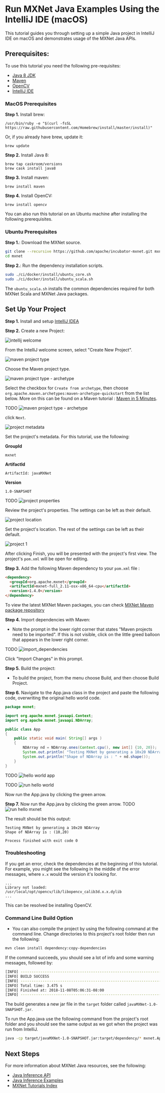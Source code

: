# Run MXNet Java Examples Using the IntelliJ IDE (macOS)

This tutorial guides you through setting up a simple Java project in IntelliJ IDE on macOS and demonstrates usage of the MXNet Java APIs. 

## Prerequisites:
To use this tutorial you need the following pre-requisites:

- [Java 8 JDK](http://www.oracle.com/technetwork/java/javase/downloads/index.html)
- [Maven](https://maven.apache.org/install.html)
- [OpenCV](https://opencv.org/)
- [IntelliJ IDE](https://www.jetbrains.com/idea/)

### MacOS Prerequisites

**Step 1.** Install brew:
```
/usr/bin/ruby -e "$(curl -fsSL https://raw.githubusercontent.com/Homebrew/install/master/install)"
```

Or, if you already have brew, update it:
```
brew update
```

**Step 2.** Install Java 8:
```
brew tap caskroom/versions
brew cask install java8
```

**Step 3.** Install maven:
```
brew install maven
```

**Step 4.** Install OpenCV:
```
brew install opencv
```

You can also run this tutorial on an Ubuntu machine after installing the following prerequisites.
### Ubuntu Prerequisites

**Step 1.**: Download the MXNet source.

```bash
git clone --recursive https://github.com/apache/incubator-mxnet.git mxnet
cd mxnet
```

**Step 2.**: Run the dependency installation scripts.

```bash
sudo ./ci/docker/install/ubuntu_core.sh
sudo ./ci/docker/install/ubuntu_scala.sh
```

The `ubuntu_scala.sh` installs the common dependencies required for both MXNet Scala and MXNet Java packages.

## Set Up Your Project

**Step 1.** Install and setup [IntelliJ IDEA](https://www.jetbrains.com/idea/)

**Step 2.** Create a new Project:

![intellij welcome](https://raw.githubusercontent.com/dmlc/web-data/master/mxnet/scala/intellij-welcome.png)

From the IntelliJ welcome screen, select "Create New Project".

![maven project type](https://raw.githubusercontent.com/dmlc/web-data/master/mxnet/scala/intellij-project-type.png)

Choose the Maven project type.

![maven project type - archetype](https://raw.githubusercontent.com/dmlc/web-data/master/mxnet/scala/intellij-project-type-archetype-check.png)

Select the checkbox for `Create from archetype`, then choose `org.apache.maven.archetypes:maven-archetype-quickstart` from the list below. More on this can be found on a Maven tutorial : [Maven in 5 Minutes](https://maven.apache.org/guides/getting-started/maven-in-five-minutes.html). 

TODO
![maven project type - archetype](https://raw.githubusercontent.com/dmlc/web-data/master/mxnet/scala/intellij-project-type-archetype-add-confirm.png)

click `Next`.

![project metadata](https://raw.githubusercontent.com/dmlc/web-data/master/mxnet/scala/intellij-project-metadata.png)

Set the project's metadata. For this tutorial, use the following:

**GroupId**
```
mxnet
```
**ArtifactId**
```
ArtifactId: javaMXNet
```
**Version**
```
1.0-SNAPSHOT
```

TODO
![project properties](https://raw.githubusercontent.com/dmlc/web-data/master/mxnet/scala/intellij-project-properties.png)

Review the project's properties. The settings can be left as their default.

![project location](https://raw.githubusercontent.com/dmlc/web-data/master/mxnet/scala/intellij-project-location.png)

Set the project's location. The rest of the settings can be left as their default.

![project 1](https://raw.githubusercontent.com/dmlc/web-data/master/mxnet/scala/intellij-project-1.png)

After clicking Finish, you will be presented with the project's first view.
The project's `pom.xml` will be open for editing.

**Step 3.** Add the following Maven dependency to your `pom.xml` file : 
 
```html
<dependency>
  <groupId>org.apache.mxnet</groupId>
  <artifactId>mxnet-full_2.11-osx-x86_64-cpu</artifactId>
  <version>1.4.0</version>
</dependency>
```

To view the latest MXNet Maven packages, you can check [MXNet Maven package repository](https://search.maven.org/#search%7Cga%7C1%7Cg%3A%22org.apache.mxnet%22)


**Step 4.** Import dependencies with Maven:

  - Note the prompt in the lower right corner that states "Maven projects need to be imported". If this is not visible, click on the little greed balloon that appears in the lower right corner.

TODO 
![import_dependencies](https://raw.githubusercontent.com/dmlc/web-data/master/mxnet/scala/intellij-project-import-changes.gif)

Click "Import Changes" in this prompt.

**Step 5.** Build the project:
- To build the project, from the menu choose Build, and then choose Build Project.

**Step 6.** Navigate to the App.java class in the project and paste the following code, overwriting the original hello world code.
```java
package mxnet;

import org.apache.mxnet.javaapi.Context;
import org.apache.mxnet.javaapi.NDArray;

public class App 
{
    public static void main( String[] args )
    {
        NDArray nd = NDArray.ones(Context.cpu(), new int[] {10, 20});
        System.out.println( "Testing MXNet by generating a 10x20 NDArray" );
        System.out.println("Shape of NDArray is : " + nd.shape());
    }
}
``` 


TODO
![hello world app](https://raw.githubusercontent.com/dmlc/web-data/master/mxnet/scala/intellij-project-hello-world-app.png)

TODO
![run hello world](https://raw.githubusercontent.com/dmlc/web-data/master/mxnet/scala/intellij-project-hello-world-run.png)

Now run the App.java by clicking the green arrow. 

**Step 7.** Now run the App.java by clicking the green arrow.
TODO
![run hello mxnet](https://raw.githubusercontent.com/dmlc/web-data/master/mxnet/scala/intellij-project-hello-mxnet.png)


The result should be this output:

```
Testing MXNet by generating a 10x20 NDArray
Shape of NDArray is : (10,20)

Process finished with exit code 0
```


### Troubleshooting

If you get an error, check the dependencies at the beginning of this tutorial. For example, you might see the following in the middle of the error messages, where `x.x` would the version it's looking for.

```
...
Library not loaded: /usr/local/opt/opencv/lib/libopencv_calib3d.x.x.dylib
...
```

This can be resolved be installing OpenCV.


### Command Line Build Option

- You can also compile the project by using the following command at the command line. Change directories to this project's root folder then run the following:

```bash
mvn clean install dependency:copy-dependencies
```
If the command succeeds, you should see a lot of info and some warning messages, followed by:

```bash
[INFO] ------------------------------------------------------------------------
[INFO] BUILD SUCCESS
[INFO] ------------------------------------------------------------------------
[INFO] Total time: 3.475 s
[INFO] Finished at: 2018-11-08T05:06:31-08:00
[INFO] ------------------------------------------------------------------------
```
The build generates a new jar file in the `target` folder called `javaMXNet-1.0-SNAPSHOT.jar`.

To run the App.java use the following command from the project's root folder and you should see the same output as we got when the project was run from IntelliJ.
```bash
java -cp target/javaMXNet-1.0-SNAPSHOT.jar:target/dependency/* mxnet.App
```

## Next Steps
For more information about MXNet Java resources, see the following:

* [Java Inference API](https://mxnet.incubator.apache.org/api/java/infer.html)
* [Java Inference Examples](https://github.com/apache/incubator-mxnet/tree/java-api/scala-package/examples/src/main/java/org/apache/mxnetexamples/infer/)
* [MXNet Tutorials Index](http://mxnet.io/tutorials/index.html)
